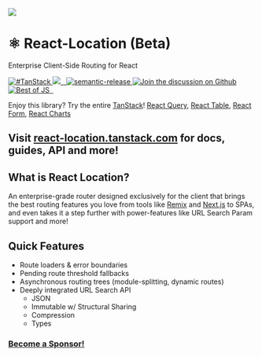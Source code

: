 <img src="https://static.scarf.sh/a.png?x-pxid=d988eb79-b0fc-4a2b-8514-6a1ab932d188" />

# ⚛️ React-Location (Beta)

Enterprise Client-Side Routing for React

<a href="https://twitter.com/intent/tweet?button_hashtag=TanStack" target="\_parent">
  <img alt="#TanStack" src="https://img.shields.io/twitter/url?color=%2308a0e9&label=%23TanStack&style=social&url=https%3A%2F%2Ftwitter.com%2Fintent%2Ftweet%3Fbutton_hashtag%3DTanStack">
</a><a href="https://github.com/tannerlinsley/react-location/actions?query=workflow%3A%22react-location+tests%22">
<img src="https://github.com/tannerlinsley/react-location/workflows/react-location%20tests/badge.svg" />
</a><a href="https://npmjs.com/package/react-location" target="\_parent">
  <img alt="" src="https://img.shields.io/npm/dm/react-location.svg" />
</a><a href="https://bundlephobia.com/result?p=react-location@next" target="\_parent">
  <img alt="" src="https://badgen.net/bundlephobia/minzip/react-location@next" />
</a><a href="#badge">
    <img alt="semantic-release" src="https://img.shields.io/badge/%20%20%F0%9F%93%A6%F0%9F%9A%80-semantic--release-e10079.svg">
  </a><a href="https://github.com/tannerlinsley/react-location/discussions">
  <img alt="Join the discussion on Github" src="https://img.shields.io/badge/Github%20Discussions%20%26%20Support-Chat%20now!-blue" />
</a><a href="https://bestofjs.org/projects/react-location"><img alt="Best of JS" src="https://img.shields.io/endpoint?url=https://bestofjs-serverless.now.sh/api/project-badge?fullName=tannerlinsley%2Freact-location%26since=daily" /></a><a href="https://github.com/tannerlinsley/react-location" target="\_parent">
  <img alt="" src="https://img.shields.io/github/stars/tannerlinsley/react-location.svg?style=social&label=Star" />
</a><a href="https://twitter.com/tannerlinsley" target="\_parent">
  <img alt="" src="https://img.shields.io/twitter/follow/tannerlinsley.svg?style=social&label=Follow" />
</a>

Enjoy this library? Try the entire [TanStack](https://tanstack.com)! [React Query](https://github.com/tannerlinsley/react-query), [React Table](https://github.com/tannerlinsley/react-table), [React Form](https://github.com/tannerlinsley/react-form), [React Charts](https://github.com/tannerlinsley/react-charts)

## Visit [react-location.tanstack.com](https://react-location.tanstack.com) for docs, guides, API and more!

## What is React Location?

An enterprise-grade router designed exclusively for the client that brings the best routing features you love from tools like [Remix](https://remix.run) and [Next.js](https://nextjs.org) to SPAs, and even takes it a step further with power-features like URL Search Param support and more!

## Quick Features

- Route loaders & error boundaries
- Pending route threshold fallbacks
- Asynchronous routing trees (module-splitting, dynamic routes)
- Deeply integrated URL Search API
  - JSON
  - Immutable w/ Structural Sharing
  - Compression
  - Types

### [Become a Sponsor!](https://github.com/sponsors/tannerlinsley/)
